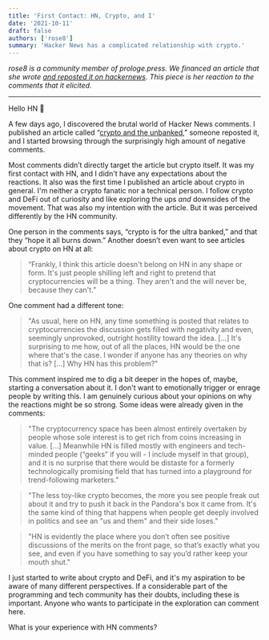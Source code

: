 ```yaml
---
title: 'First Contact: HN, Crypto, and I'
date: '2021-10-11'
draft: false
authors: ['rose8']
summary: 'Hacker News has a complicated relationship with crypto.'
---
```


_rose8 is a community member of prologe.press. We financed an article that she wrote [and reposted it on hackernews](https://news.ycombinator.com/item?id=28735713). This piece is her reaction to the comments that it elicited._

---

Hello HN 👋

A few days ago, I discovered the brutal world of Hacker News comments. I published an article called “[crypto and the unbanked](https://blog.prologe.press/blog/crypto-and-the-unbanked),” someone reposted it, and I started browsing through the surprisingly high amount of negative comments.

Most comments didn’t directly target the article but crypto itself. It was my first contact with HN, and I didn't have any expectations about the reactions. It also was the first time I published an article about crypto in general. I'm neither a crypto fanatic nor a technical person. I follow crypto and DeFi out of curiosity and like exploring the ups _and_ downsides of the movement. That was also my intention with the article. But it was perceived differently by the HN community.

One person in the comments says, “crypto is for the ultra banked,” and that they “hope it all burns down.” Another doesn’t even want to see articles about crypto on HN at all:

> “Frankly, I think this article doesn't belong on HN in any shape or form. It's just people shilling left and right to pretend that cryptocurrencies will be a thing. They aren't and the will never be, because they can't.”

One comment had a different tone:

> "As usual, here on HN, any time something is posted that relates to cryptocurrencies the discussion gets filled with negativity and even, seemingly unprovoked, outright hostility toward the idea. [...] It's surprising to me how, out of all the places, HN would be the one where that's the case. I wonder if anyone has any theories on why that is? [...] Why HN has this problem?"

This comment inspired me to dig a bit deeper in the hopes of, maybe, starting a conversation about it. I don't want to emotionally trigger or enrage people by writing this. I am genuinely curious about your opinions on why the reactions might be so strong. Some ideas were already given in the comments:

> "The cryptocurrency space has been almost entirely overtaken by people whose sole interest is to get rich from coins increasing in value. [...] Meanwhile HN is filled mostly with engineers and tech-minded people (“geeks” if you will - I include myself in that group), and it is no surprise that there would be distaste for a formerly technologically promising field that has turned into a playground for trend-following marketers."

> "The less toy-like crypto becomes, the more you see people freak out about it and try to push it back in the Pandora's box it came from. It's the same kind of thing that happens when people get deeply involved in politics and see an "us and them" and their side loses."

> "HN is evidently the place where you don’t often see positive discussions of the merits on the front page, so that’s exactly what you see, and even if you have something to say you’d rather keep your mouth shut."

I just started to write about crypto and DeFi, and it's my aspiration to be aware of many different perspectives. If a considerable part of the programming and tech community has their doubts, including these is important. Anyone who wants to participate in the exploration can comment here.

What is your experience with HN comments?
